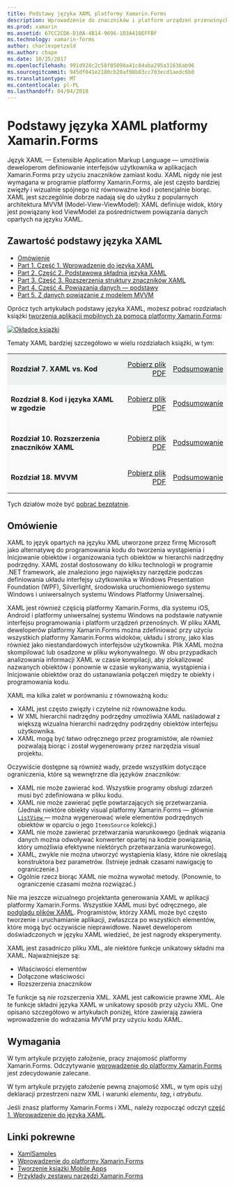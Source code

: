 ```yaml
---
title: Podstawy języka XAML platformy Xamarin.Forms
description: Wprowadzenie do znaczników i platform urządzeń przenośnych
ms.prod: xamarin
ms.assetid: 67CC2CD6-D10A-4B14-9696-1D3A410EFFBF
ms.technology: xamarin-forms
author: charlespetzold
ms.author: chape
ms.date: 10/25/2017
ms.openlocfilehash: 991d928c2c58f05098a41c84aba295a31636ab96
ms.sourcegitcommit: 945df041e2180cb20af08b83cc703ecd1aedc6b0
ms.translationtype: MT
ms.contentlocale: pl-PL
ms.lasthandoff: 04/04/2018
---
```

# <a name="xamarinforms-xaml-basics"></a>Podstawy języka XAML platformy Xamarin.Forms

Język XAML — Extensible Application Markup Language — umożliwia deweloperom definiowanie interfejsów użytkownika w aplikacjach Xamarin.Forms przy użyciu znaczników zamiast kodu. XAML nigdy nie jest wymagana w programie platformy Xamarin.Forms, ale jest często bardziej zwięzły i wizualnie spójnego niż równoważne kod i potencjalnie biorąc. XAML jest szczególnie dobrze nadają się do użytku z popularnych architektura MVVM (Model-View-ViewModel): XAML definiuje widok, który jest powiązany kod ViewModel za pośrednictwem powiązania danych opartych na języku XAML.

## <a name="xaml-basics-contents"></a>Zawartość podstawy języka XAML

* [Omówienie](#Overview)
* [Part 1. Część 1. Wprowadzenie do języka XAML](~/xamarin-forms/xaml/xaml-basics/get-started-with-xaml.md)
* [Part 2. Część 2. Podstawowa składnia języka XAML](~/xamarin-forms/xaml/xaml-basics/essential-xaml-syntax.md)
* [Part 3. Część 3. Rozszerzenia struktury znaczników XAML](~/xamarin-forms/xaml/xaml-basics/xaml-markup-extensions.md)
* [Part 4. Część 4. Powiązania danych — podstawy](~/xamarin-forms/xaml/xaml-basics/data-binding-basics.md)
* [Part 5. Z danych powiązanie z modelem MVVM](~/xamarin-forms/xaml/xaml-basics/data-bindings-to-mvvm.md)

Oprócz tych artykułach podstawy języka XAML, możesz pobrać rozdziałach książki [tworzenia aplikacji mobilnych za pomocą platformy Xamarin.Forms](~/xamarin-forms/creating-mobile-apps-xamarin-forms/index.md):

[![](images/cover-sml.png "Okładce książki")](~/xamarin-forms/creating-mobile-apps-xamarin-forms/index.md)

Tematy XAML bardziej szczegółowo w wielu rozdziałach książki, w tym:

<table style="border:0px; box-shadow:0 0px 0px" cellpadding="0" cellspacing="2" border="0" width="85%">
<tr style="background:#ecf0f1">
  <td style="border:0px;">
    <h4>Rozdział 7. XAML vs. Kod</h4>
  </td>
  <td style="border:0px;" align="right"><a href="https://download.xamarin.com/developer/xamarin-forms-book/XamarinFormsBook-Ch07-Apr2016.pdf">Pobierz plik PDF</a> </td>
  <td style="border:0px;" align="right"><a href="~/xamarin-forms/creating-mobile-apps-xamarin-forms/summaries/chapter07.md">Podsumowanie</a></td>
</tr>
<tr style="background:#f8f9fa">
  <td style="border:0px;">
    <h4>Rozdział 8. Kod i języka XAML w zgodzie</h4>
  </td>
  <td style="border:0px;" align="right"><a href="https://download.xamarin.com/developer/xamarin-forms-book/XamarinFormsBook-Ch08-Apr2016.pdf">Pobierz plik PDF</a> </td>
  <td style="border:0px;" align="right"><a href="~/xamarin-forms/creating-mobile-apps-xamarin-forms/summaries/chapter08.md">Podsumowanie</a></td>
</tr>
<tr style="background:#f8f9fa">
  <td style="border:0px;">
    <h4>Rozdział 10. Rozszerzenia znaczników XAML</h4>
  </td>
  <td style="border:0px;" align="right"><a href="https://download.xamarin.com/developer/xamarin-forms-book/XamarinFormsBook-Ch10-Apr2016.pdf">Pobierz plik PDF</a> </td>
  <td style="border:0px;" align="right"><a href="~/xamarin-forms/creating-mobile-apps-xamarin-forms/summaries/chapter10.md">Podsumowanie</a></td>
</tr>
<tr style="background:#f8f9fa">
  <td style="border:0px;">
    <h4>Rozdział 18. MVVM</h4>
  </td>
  <td style="border:0px;" align="right"><a href="https://download.xamarin.com/developer/xamarin-forms-book/XamarinFormsBook-Ch18-Apr2016.pdf">Pobierz plik PDF</a> </td>
  <td style="border:0px;" align="right"><a href="~/xamarin-forms/creating-mobile-apps-xamarin-forms/summaries/chapter18.md">Podsumowanie</a></td></tr>
</table>

Tych działów może być [pobrać bezpłatnie](~/xamarin-forms/creating-mobile-apps-xamarin-forms/index.md).

<a name="Overview" />

## <a name="overview"></a>Omówienie

XAML to język opartych na języku XML utworzone przez firmę Microsoft jako alternatywę do programowania kodu do tworzenia wystąpienia i Inicjowanie obiektów i organizowania tych obiektów w hierarchii nadrzędny podrzędny. XAML został dostosowany do kilku technologii w programie .NET framework, ale znaleziono jego największy narzędzie podczas definiowania układu interfejsy użytkownika w Windows Presentation Foundation (WPF), Silverlight, środowiska uruchomieniowego systemu Windows i uniwersalnych systemu Windows Platformy Uniwersalnej.

XAML jest również częścią platformy Xamarin.Forms, dla systemu iOS, Android i platformy uniwersalnej systemu Windows na podstawie natywnie interfejsu programowania i platform urządzeń przenośnych. W pliku XAML deweloperów platformy Xamarin.Forms można zdefiniować przy użyciu wszystkich platformy Xamarin.Forms widoków, układu i strony, jako klas również jako niestandardowych interfejsów użytkownika. Plik XAML można skompilować lub osadzone w pliku wykonywalnego. W obu przypadkach analizowania informacji XAML w czasie kompilacji, aby zlokalizować nazwanych obiektów i ponownie w czasie wykonywania, wystąpienia i Inicjowanie obiektów oraz do ustanawiania połączeń między te obiekty i programowania kodu.

XAML ma kilka zalet w porównaniu z równoważną kodu:

-  XAML jest często zwięzły i czytelne niż równoważne kodu.
-  W XML hierarchii nadrzędny podrzędny umożliwia XAML naśladował z większą wizualna hierarchii nadrzędny podrzędny obiektów interfejsu użytkownika.
-  XAML mogą być łatwo odręcznego przez programistów, ale również pozwalają biorąc i został wygenerowany przez narzędzia visual projektu.

Oczywiście dostępne są również wady, przede wszystkim dotyczące ograniczenia, które są wewnętrzne dla języków znaczników:

-  XAML nie może zawierać kod. Wszystkie programy obsługi zdarzeń musi być zdefiniowana w pliku kodu.
-  XAML nie może zawierać pętle powtarzających się przetwarzania. (Jednak niektóre obiekty visual platformy Xamarin.Forms — głównie [ `ListView` ](https://developer.xamarin.com/api/type/Xamarin.Forms.ListView/) — można wygenerować wiele elementów podrzędnych obiektów w oparciu o jego `ItemsSource` kolekcji.)
-  XAML nie może zawierać przetwarzania warunkowego (jednak wiązania danych można odwoływać konwerter opartej na kodzie powiązania, który umożliwia efektywne niektórych przetwarzania warunkowego).
-  XAML, zwykle nie można utworzyć wystąpienia klasy, które nie określają konstruktora bez parametrów. (Istnieje jednak czasami nawigację to ograniczenie.)
-  Ogólnie rzecz biorąc XAML nie można wywołać metody. (Ponownie, to ograniczenie czasami można rozwiązać.)

Nie ma jeszcze wizualnego projektanta generowania XAML w aplikacji platformy Xamarin.Forms. Wszystkie XAML musi być odręcznego, ale [podglądu plików XAML](~/xamarin-forms/xaml/xaml-previewer.md). Programistów, którzy XAML może być często tworzenie i uruchamianie aplikacji, zwłaszcza po wszystkich elementów, które mogą być oczywiście nieprawidłowe. Nawet deweloperom doświadczonych w języku XAML wiedzieć, że jest nagrody eksperymenty.

XAML jest zasadniczo pliku XML, ale niektóre funkcje unikatowy składni ma XAML. Najważniejsze są:

- Właściwości elementów
- Dołączone właściwości
- Rozszerzenia znaczników

Te funkcje są *nie* rozszerzenia XML. XAML jest całkowicie prawne XML. Ale te funkcje składni języka XAML w unikatowy sposób przy użyciu XML. One opisano szczegółowo w artykułach poniżej, które zawierają zawiera wprowadzenie do wdrażania MVVM przy użyciu kodu XAML.

## <a name="requirements"></a>Wymagania

W tym artykule przyjęto założenie, pracy znajomość platformy Xamarin.Forms. Odczytywanie [wprowadzenie do platformy Xamarin.Forms](~/xamarin-forms/get-started/introduction-to-xamarin-forms.md) jest zdecydowanie zalecane.

W tym artykule przyjęto założenie pewną znajomość XML, w tym opis użyj deklaracji przestrzeni nazw XML i warunki *elementu*, *tag*, i *atrybutu*.

Jeśli znasz platformy Xamarin.Forms i XML, należy rozpocząć odczyt [część 1. Wprowadzenie do języka XAML](~/xamarin-forms/xaml/xaml-basics/get-started-with-xaml.md).



## <a name="related-links"></a>Linki pokrewne

- [XamlSamples](https://developer.xamarin.com/samples/xamarin-forms/XamlSamples/)
- [Wprowadzenie do platformy Xamarin.Forms](~/xamarin-forms/get-started/introduction-to-xamarin-forms.md)
- [Tworzenie książki Mobile Apps](~/xamarin-forms/creating-mobile-apps-xamarin-forms/index.md)
- [Przykłady zestawu narzędzi Xamarin.Forms](https://developer.xamarin.com/samples/xamarin-forms/all/)
